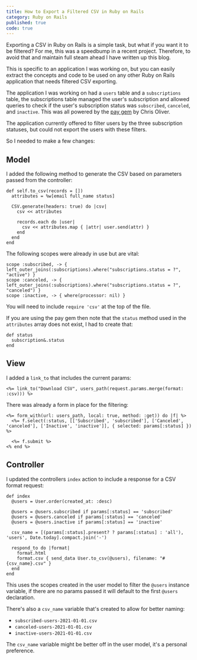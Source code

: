 ```yaml
---
title: How to Export a Filtered CSV in Ruby on Rails
category: Ruby on Rails
published: true
code: true
---
```


Exporting a CSV in Ruby on Rails is a simple task, but what if you want it to be filtered? For me, this was a speedbump in a recent project. Therefore, to avoid that and maintain full steam ahead I have written up this blog.

This is specific to an application I was working on, but you can easily extract the concepts and code to be used on any other Ruby on Rails application that needs filtered CSV exporting.

The application I was working on had a `users` table and a `subscriptions` table, the subscriptions table managed the user's subscription and allowed queries to check if the user's subscription status was `subscribed`, `canceled`, and `inactive`. This was all powered by the [pay gem](https://github.com/pay-rails/pay) by Chris Oliver.

The application currently offered to filter users by the three subscription statuses, but could not export the users with these filters.

So I needed to make a few changes:

## Model

I added the following method to generate the CSV based on parameters passed from the controller:

```ruby[Create method to generate CSV for a model]
def self.to_csv(records = [])
  attributes = %w[email full_name status]

  CSV.generate(headers: true) do |csv|
    csv << attributes

    records.each do |user|
      csv << attributes.map { |attr| user.send(attr) }
    end
  end
end
```

The following scopes were already in use but are vital:

```ruby[Setup scopes to filter records by]
scope :subscribed, -> { left_outer_joins(:subscriptions).where("subscriptions.status = ?", "active") }
scope :canceled, -> { left_outer_joins(:subscriptions).where("subscriptions.status = ?", "canceled") }
scope :inactive, -> { where(processor: nil) }
```

You will need to include `require 'csv'` at the top of the file.

If you are using the pay gem then note that the `status` method used in the `attributes` array does not exist, I had to create that:

```ruby[Create a subscription status method to be used with the pay gem]
def status
  subscription&.status
end
```

## View

I added a `link_to` that includes the current params:

```erb[Create a download CSV link and merge in the current URL params]
<%= link_to("Download CSV", users_path(request.params.merge(format: :csv))) %>
```

There was already a form in place for the filtering:

```erb[Create a form that sends a get request to filter the records]
<%= form_with(url: users_path, local: true, method: :get)) do |f| %>
  <%= f.select(:status, [['Subscribed', 'subscribed'], ['Canceled', 'canceled'], ['Inactive', 'inactive']], { selected: params[:status] }) %>

  <%= f.submit %>
<% end %>
```

## Controller

I updated the controllers `index` action to include a response for a CSV format request:

```ruby[Filter records based on params passed from the form and include the CSV format as a response]
def index
  @users = User.order(created_at: :desc)

  @users = @users.subscribed if params[:status] == 'subscribed'
  @users = @users.canceled if params[:status] == 'canceled'
  @users = @users.inactive if params[:status] == 'inactive'

  csv_name = [(params[:status].present? ? params[:status] : 'all'), 'users', Date.today].compact.join('-')

  respond_to do |format|
    format.html
    format.csv { send_data User.to_csv(@users), filename: "#{csv_name}.csv" }
  end
end
```

This uses the scopes created in the user model to filter the `@users` instance variable, if there are no params passed it will default to the first `@users` declaration.

There's also a `csv_name` variable that's created to allow for better naming:

- `subscribed-users-2021-01-01.csv`
- `canceled-users-2021-01-01.csv`
- `inactive-users-2021-01-01.csv`

The `csv_name` variable might be better off in the user model, it's a personal preference.